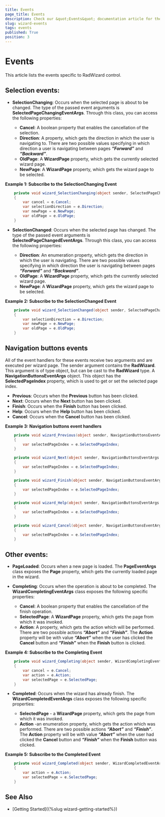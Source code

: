 ```yaml
---
title: Events
page_title: Events
description: Check our &quot;Events&quot; documentation article for the RadWizard {{ site.framework_name }} control.
slug: wizard-events
tags: events
published: True
position: 3
---
```


# Events

This article lists the events specific to RadWizard control. 

## Selection events:

* __SelectionChanging__: Occurs when the selected page is about to be changed. The type of the passed event arguments is __SelectedPageChangingEventArgs__. Through this class, you can access the following properties:

	* __Cancel__: A boolean property that enables the cancellation of the selection.
	* __Direction__: A property, which gets the direction in which the user is navigating to. There are two possible values specifying in which direction a user is navigating between pages ___“Forward”___ and ___“Backward”___.
	* __OldPage__: A __WizardPage__ property, which gets the currently selected wizard page.
	* __NewPage__: A __WizardPage__ property, which gets the wizard page to be selected.

__Example 1: Subscribe to the SelectionChanging Event__  
```C#
	private void wizard_SelectionChanging(object sender, SelectedPageChangingEventArgs e)
	{
		var cancel = e.Cancel;
		var selectionDirection = e.Direction;
		var newPage = e.NewPage;
		var oldPage = e.OldPage;
	}
```
	
* __SelectionChanged__: Occurs when the selected page has changed. The type of the passed event arguments is __SelectedPageChangedEventArgs__. Through this class, you can access the following properties:

	* __Direction__: An enumeration property, which gets the direction in which the user is navigating. There are two possible values specifying in which direction the user is navigating between pages ___“Forward”___ and ___“Backward”___.
	* __OldPage__: A __WizardPage__ property, which gets the currently selected wizard page.
	* __NewPage__: A __WizardPage__ property, which gets the wizard page to be selected.

__Example 2: Subscribe to the SelectionChanged Event__  
```C#
	private void wizard_SelectionChanged(object sender, SelectedPageChangedEventArgs e)
	{
		var selectionDirection = e.Direction;
		var newPage = e.NewPage;
		var oldPage = e.OldPage;
	}
```
	
## Navigation buttons events 

All of the event handlers for these events receive two arguments and are executed per wizard page. The sender argument contains the __RadWizard__. This argument is of type object, but can be cast to the __RadWizard__ type. A __NavigationButtonsEventArgs__ object. This object has the __SelectedPageIndex__ property, which is used to get or set the selected page index.
	
* __Previous__: Occurs when the __Previous__ button has been clicked.
* __Next__: Occurs when the __Next__ button has been clicked.
* __Finish__: Occurs when the __Finish__ button has been clicked.
* __Help__: Occurs when the __Help__ button has been clicked.
* __Cancel__: Occurs when the __Cancel__ button has been clicked.

__Example 3: Navigation buttons event handlers__  
```C#
	private void wizard_Previous(object sender, NavigationButtonsEventArgs e)
	{
		var selectedPageIndex = e.SelectedPageIndex;
	}

	private void wizard_Next(object sender, NavigationButtonsEventArgs e)
	{
		var selectedPageIndex = e.SelectedPageIndex;
	}

	private void wizard_Finish(object sender, NavigationButtonsEventArgs e)
	{
		var selectedPageIndex = e.SelectedPageIndex;
	}

	private void wizard_Help(object sender, NavigationButtonsEventArgs e)
	{
		var selectedPageIndex = e.SelectedPageIndex;
	}

	private void wizard_Cancel(object sender, NavigationButtonsEventArgs e)
	{
		var selectedPageIndex = e.SelectedPageIndex;
	}	
```
	
## Other events:

* __PageLoaded__: Occurs when a new page is loaded. The __PageEventArgs__ class exposes the __Page__ property, which gets the currently loaded page in the wizard.

* __Completing__: Occurs when the operation is about to be completed. The __WizardCompletingEventArgs__ class exposes the following specific properties:

	* __Cancel__: A boolean property that enables the cancellation of the finish operation.
	* __SelectedPage__: A __WizardPage__ property, which gets the page from which it was invoked.
	* __Action__: A property, which gets the action which will be performed. There are two possible actions ___“Abort”___ and ___“Finish”___. The __Action__ property will be with value ___“Abort”___ when the user has clicked the __Cancel__ button and ___“Finish”___ when the __Finish__ button is clicked.
	
__Example 4: Subscribe to the Completing Event__  
```C#
	private void wizard_Completing(object sender, WizardCompletingEventArgs e)
	{
		var cancel = e.Cancel;
		var action = e.Action;
		var selectedPage = e.SelectedPage;
	}
```	
	
* __Completed__: Occurs when the wizard has already finish. The	 __WizardCompletedEventArgs__ class exposes the following specific properties:

	* __SelectedPage__ - a __WizardPage__ property, which gets the page from which it was invoked.
	* __Action__ -an enumeration property, which gets the action which was performed. There are two possible actions ___“Abort”___ and ___“Finish”___. The __Action__ property will be with value ___“Abort”___ when the user had clicked the __Cancel__ button and ___“Finish”___ when the __Finish__ button was clicked.
	
__Example 5: Subscribe to the Completed Event__  
```C#
	private void wizard_Completed(object sender, WizardCompletedEventArgs e)
	{
		var action = e.Action;
		var selectedPage = e.SelectedPage;
	}
```	
	
## See Also  
 * [Getting Started]({%slug wizard-getting-started%})
	
